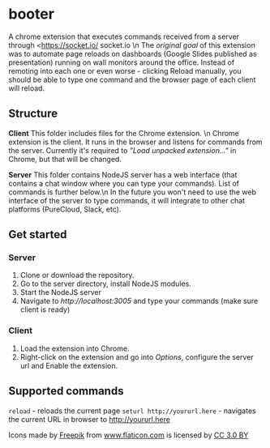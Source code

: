 # booter
A chrome extension that executes commands received from a server through <https://socket.io/ socket.io \n
The *original goal* of this extension was to automate page reloads on dashboards (Google Slides published as presentation) running on wall monitors around the office. Instead of remoting into each one or even worse - clicking Reload manually, you should be able to type one command and the browser page of each client will reload.

## Structure
**Client**
This folder includes files for the Chrome extension. \n
Chrome extension is the client. It runs in the browser and listens for commands from the server. Currently it's required to _"Load unpacked extension..."_ in Chrome, but that will be changed.

**Server**
This folder contains NodeJS server has a web interface (that contains a chat window where you can type your commands). List of commands is further below.\n
In the future you won't need to use the web interface of the server to type commands, it will integrate to other chat platforms (PureCloud, Slack, etc).

## Get started
### Server
1. Clone or download the repository.
2. Go to the server directory, install NodeJS modules.
3. Start the NodeJS server
4. Navigate to *http://localhost:3005* and type your commands (make sure client is ready)

### Client
1. Load the extension into Chrome.
2. Right-click on the extension and go into *Options*, configure the server url and Enable the extension.



## Supported commands
```reload``` - reloads the current page
```seturl http://yoururl.here``` - navigates the current URL in browser to http://yoururl.here


<div> Icons made by <a href="http://www.freepik.com" title="Freepik">Freepik</a> from <a href="https://www.flaticon.com/" title="Flaticon">www.flaticon.com</a> is licensed by <a href="http://creativecommons.org/licenses/by/3.0/" title="Creative Commons BY 3.0" target="_blank">CC 3.0 BY</a>
</div>
